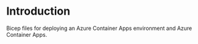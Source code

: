 # Introduction 
Bicep files for deploying an Azure Container Apps environment and Azure Container Apps.